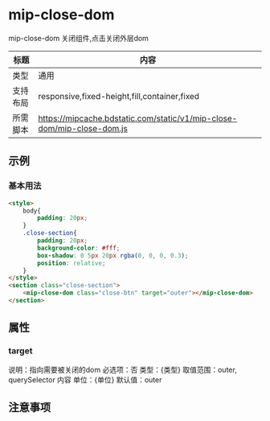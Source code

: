 # mip-close-dom

mip-close-dom 关闭组件,点击关闭外层dom

标题|内容
----|----
类型|通用
支持布局|responsive,fixed-height,fill,container,fixed
所需脚本|https://mipcache.bdstatic.com/static/v1/mip-close-dom/mip-close-dom.js

## 示例

### 基本用法
```html
<style>
    body{
        padding: 20px;
    }
    .close-section{
        padding: 20px;
        background-color: #fff;
        box-shadow: 0 5px 20px rgba(0, 0, 0, 0.3);
        position: relative;
    }
</style>
<section class="close-section">
    <mip-close-dom class="close-btn" target="outer"></mip-close-dom>
</section>
```

## 属性

### target
说明：指向需要被关闭的dom
必选项：否
类型：{类型}
取值范围：outer, querySelector 内容
单位：{单位}
默认值：outer

## 注意事项


